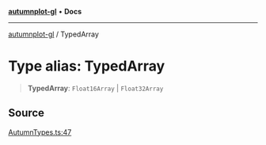 [**autumnplot-gl**](../index.md) • **Docs**

***

[autumnplot-gl](../globals.md) / TypedArray

# Type alias: TypedArray

> **TypedArray**: `Float16Array` \| `Float32Array`

## Source

[AutumnTypes.ts:47](https://github.com/tsupinie/autumnplot-gl/blob/0e257a0170331d21c88041ead5493447b81541cc/src/AutumnTypes.ts#L47)
